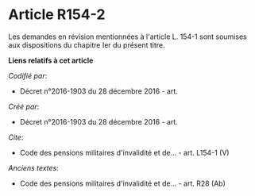 # Article R154-2

Les demandes en révision mentionnées à l'article L. 154-1 sont soumises aux dispositions du chapitre Ier du présent titre.

**Liens relatifs à cet article**

_Codifié par_:

  - Décret n°2016-1903 du 28 décembre 2016 - art.

_Créé par_:

  - Décret n°2016-1903 du 28 décembre 2016 - art.

_Cite_:

  - Code des pensions militaires d'invalidité et de... - art. L154-1 (V)

_Anciens textes_:

  - Code des pensions militaires d'invalidité et de... - art. R28 (Ab)
